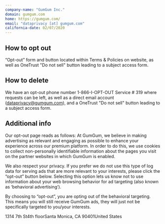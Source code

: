 ```yaml
---
company-name: "GumGum Inc."
domain: gumgum.com
home: https://gumgum.com/
email: "dataprivacy [at] gumgum.com"
california-date: 02/07/2020
---
```

## How to opt out


“Opt-out” form and button located within Terms & Policies on website, as well as OneTrust "Do not sell" button leading to a subject access form.

## How to delete


We have an opt-out phone number 1-866-I-OPT-OUT Service # 319 where requests can be left, as well as a direct email account (dataprivacy@gumgum.com), and a OneTrust "Do not sell" button leading to a subject access form.

## Additional info


Our opt-out page reads as follows: 
At GumGum, we believe in making advertising as relevant and engaging as possible to enhance your experience across our premium platform. In order to do this, we use cookies to collect non-personally identifiable information about the pages you visit on the partner websites in which GumGum is enabled.

We also respect your privacy. If you prefer we do not use this type of log data for serving ads that are more relevant to your interests, please click the “opt-out” button below. Selecting this option lets us know not to use information about your web browsing behavior for ad targeting (also known as ‘behavioral advertising’).

By choosing to “opt-out”, you are opting out of the behavioral targeting. This means you will still receive GumGum ads, they will just not be specifically targeted to you/your interests.

1314 7th St4th floorSanta Monica, CA 90401United States













